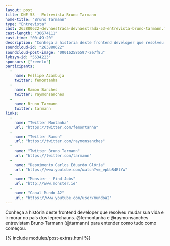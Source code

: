 ```yaml
---
layout: post
title: DNE 53 - Entrevista Bruno Tarmann
home-title: "Bruno Tarmann"
type: "Entrevista"
cast: 263880622-devnaestrada-devnaestrada-53-entrevista-bruno-tarmann.mp3
cast-length: "36674111"
cast-time: "00:49:20"
description: "Conheça a história deste frontend developer que resolveu mudar sua vida e ir morar no país dos leprechauns. @femontanha e @raymonsanches entrevistam Bruno Tarmann (@tarmann) para entender como tudo como começou."
soundcloud-id: "263880622"
soundcloud-post-image: "000162586597-2e7f8u"
lybsyn-id: "5634223"
sponsors: ["revelo"]
participants:
  -
    name: Fellipe Azambuja
    twitter: femontanha
  -
    name: Ramon Sanches
    twitter: raymonsanches
  -
    name: Bruno Tarmann
    twitter: tarmann
links:
  -
    name: "Twitter Montanha"
    url: "https://twitter.com/femontanha"
  -
    name: "Twitter Ramon"
    url: "https://twitter.com/raymonsanches"
  -
    name: "Twitter Bruno Tarmann"
    url: "https://twitter.com/tarmann"
  -
    name: "Depoimento Carlos Eduardo Glória"
    url: "https://www.youtube.com/watch?v=_epbbR4EtYw"
  -
    name: "Monster - Find Jobs"
    url: "http://www.monster.ie"
  -
    name: "Canal Mundo A2"
    url: "https://www.youtube.com/user/mundoa2"
---
```


Conheça a história deste frontend developer que resolveu mudar sua vida e ir morar no país dos leprechauns. @femontanha e @raymonsanches entrevistam Bruno Tarmann (@tarmann) para entender como tudo como começou.

{% include modules/post-extras.html %}
